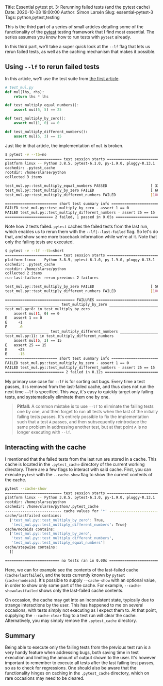 Title: Essential pytest pt. 3: Rerunning failed tests (and the pytest cache)
Date: 2020-10-03 19:00:00
Author: Simon Larsén
Slug: essential-pytest-3
Tags: python,pytest,testing

This is the third part of a series of small articles detailing some of the
functionality of the [pytest](https://docs.pytest.org/en/latest/) testing
framework that I find most essential. The series assumes you know how to run
tests with `pytest` already.

In this third part, we'll take a super quick look at the `--lf` flag that lets
us rerun failed tests, as well as the caching mechanism that makes it possible.

## Using `--lf` to rerun failed tests
In this article, we'll use the test suite from [the first
article]({filename}essential_pytest_1.md).

```python
# test_mul.py
def mul(lhs, rhs):
    return lhs * lhs

def test_multiply_equal_numbers():
    assert mul(5, 5) == 25

def test_multiply_by_zero():
    assert mul(1, 0) == 0

def test_multiply_different_numbers():
    assert mul(5, 3) == 15
```

Just like in that article, the implementation of `mul` is broken.

```bash
$ pytest -v --tb=no
========================== test session starts ===========================
platform linux -- Python 3.8.5, pytest-6.1.0, py-1.9.0, pluggy-0.13.1
cachedir: .pytest_cache
rootdir: /home/slarse/python
collected 3 items                                                        

test_mul.py::test_multiply_equal_numbers PASSED                    [ 33%]
test_mul.py::test_multiply_by_zero FAILED                          [ 66%]
test_mul.py::test_multiply_different_numbers FAILED                [100%]

======================== short test summary info =========================
FAILED test_mul.py::test_multiply_by_zero - assert 1 == 0
FAILED test_mul.py::test_multiply_different_numbers - assert 25 == 15
====================== 2 failed, 1 passed in 0.05s =======================
```

Note how 2 tests failed. `pytest` caches the failed tests from the last run,
which enables us to rerun them with the `--lf|--last-failed` flag. So let's do
that, and show some more traceback information while we're at it. Note that
only the failing tests are executed.

```bash
$ pytest -v --lf --tb=short
========================== test session starts ===========================
platform linux -- Python 3.8.5, pytest-6.1.0, py-1.9.0, pluggy-0.13.1
cachedir: .pytest_cache
rootdir: /home/slarse/python
collected 2 items                                                        
run-last-failure: rerun previous 2 failures

test_mul.py::test_multiply_by_zero FAILED                          [ 50%]
test_mul.py::test_multiply_different_numbers FAILED                [100%]

================================ FAILURES ================================
_________________________ test_multiply_by_zero __________________________
test_mul.py:8: in test_multiply_by_zero
    assert mul(1, 0) == 0
E   assert 1 == 0
E     +1
E     -0
____________________ test_multiply_different_numbers _____________________
test_mul.py:11: in test_multiply_different_numbers
    assert mul(5, 3) == 15
E   assert 25 == 15
E     +25
E     -15
======================== short test summary info =========================
FAILED test_mul.py::test_multiply_by_zero - assert 1 == 0
FAILED test_mul.py::test_multiply_different_numbers - assert 25 == 15
=========================== 2 failed in 0.12s ============================
```

My primary use case for `--lf` is for sorting out bugs. Every time a test
passes, it is removed from the last-failed cache, and thus does not run the next
time `--lf` is specified. This way, it's easy to quickly target only failing
tests, and systematically eliminate them one by one.

> **Pitfall:** A common mistake is to use `--lf` to eliminate the failing tests
> one by one, and then forget to run all tests when the last of the initially
> failing tests passes. It's entirely possible to fix the implementation such
> that a test `A` passes, and then subsequently reintroduce the same problem in
> addressing another test, but at that point `A` is no longer executing with
> `--lf`.

## Interacting with the cache
I mentioned that the failed tests from the last run are stored in a cache. This
cache is located in the `.pytest_cache` directory of the current working
directory. There are a few flags to interact with said cache. First, you can
execute `pytest` with the `--cache-show` flag to show the current contents of
the cache.

```bash
pytest --cache-show
========================== test session starts ===========================
platform linux -- Python 3.8.5, pytest-6.1.0, py-1.9.0, pluggy-0.13.1
rootdir: /home/slarse/python
cachedir: /home/slarse/python/.pytest_cache
-------------------------- cache values for '*' --------------------------
cache/lastfailed contains:
  {'test_mul.py::test_multiply_by_zero': True,
   'test_mul.py::test_multiply_different_numbers': True}
cache/nodeids contains:
  ['test_mul.py::test_multiply_by_zero',
   'test_mul.py::test_multiply_different_numbers',
   'test_mul.py::test_multiply_equal_numbers']
cache/stepwise contains:
  []

========================= no tests ran in 0.00s ==========================
```

Here, we can for example see the contents of the last-failed cache
(`cache/lastfailed`), and the tests currently known by `pytest`
(`cache/nodeids`). It's possible to supply `--cache-show` with an optional
value, in order to show only some part of the cache. For example,
`--cache-show=lastfailed` shows only the last-failed cache contents.

On occasion, the cache may get into an inconsistent state, typically due to
strange interactions by the user. This has happened to me on several occasions,
with tests simply not executing as I expect them to. At that point, supplying
the `--cache-clear` flag to a test run will clear the cache. Alternatively, you
may simply remove the `.pytest_cache` directory.

## Summary
Being able to execute only the failing tests from the previous test run is a
very handy feature when addressing bugs, both saving time in test execution and
limiting the amount of output shown to the user. It's however important to
remember to execute all tests after the last failing test passes, so as to check
for regressions. One should also be aware that the functionality hinges on
caching in the `.pytest_cache` directory, which on rare occasions may need to be
cleared.
